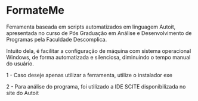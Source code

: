 # FormateMe
Ferramenta baseada em scripts automatizados em linguagem Autoit, apresentada no curso de Pós Graduação em Análise e Desenvolvimento de Programas pela Faculdade Descomplica.

Intuito dela, é facilitar a configuração de máquina com sistema operacional Windows, de forma automatizada e silenciosa, diminuindo
o tempo manual do usuário.

 1 - Caso deseje apenas utilizar a ferramenta, utilize o instalador exe
 
 2 - Para análise do programa, foi utilizado a IDE SCITE disponibilizada no site do Autoit
